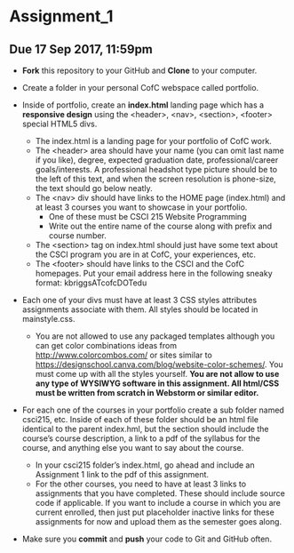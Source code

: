 # Assignment_1

## Due 17 Sep 2017, 11:59pm

* **Fork** this repository to your GitHub and **Clone** to your computer.
* Create a folder in your personal CofC webspace called portfolio.
* Inside of portfolio, create an **index.html** landing page which has a **responsive design** using the \<header\>, \<nav\>, \<section\>, \<footer\> special HTML5 divs. 
  * The index.html is a landing page for your portfolio of CofC work. 
  * The \<header\> area should have your name (you can omit last name if you like), degree, expected graduation date, professional/career goals/interests. A professional headshot type picture should be to the left of this text, and when the screen resolution is phone-size, the text should go below neatly.
   * The \<nav\> div should have links to the HOME page (index.html) and at least 3 courses you want to showcase in your portfolio.
      * One of these must be CSCI 215 Website Programming
      * Write out the entire name of the course along with prefix and course number. 
   * The \<section\> tag on index.html should just have some text about the CSCI program you are in at CofC, your experiences, etc. 
    * The \<footer\> should have links to the CSCI and the CofC homepages. Put your email address here in the following sneaky format: kbriggsATcofcDOTedu
* Each one of your divs must have at least 3 CSS styles attributes assignments associate with them. All styles should be located in mainstyle.css.
    * You are not allowed to use any packaged templates although you can get color combinations ideas from http://www.colorcombos.com/ or sites similar to https://designschool.canva.com/blog/website-color-schemes/. You must come up with all the styles yourself. **You are not allow to use any type of WYSIWYG software in this assignment. All html/CSS must be written from scratch in Webstorm or similar editor.** 
* For each one of the courses in your portfolio create a sub folder named csci215, etc. Inside of each of these folder should be an html file identical to the parent index.hml, but the section should include the course’s course description, a link to a pdf of the syllabus for the course, and anything else you want to say about the course. 
    * In your csci215 folder’s index.html, go ahead and include an Assignment 1 link to the pdf of this assignment.
    * For the other courses, you need to have at least 3 links to assignments that you have completed. These should include source code if applicable. If you want to include a course in which you are current enrolled, then just put placeholder inactive links for these assignments for now and upload them as the semester goes along. 

* Make sure you **commit** and **push** your code to Git and GitHub often. 
